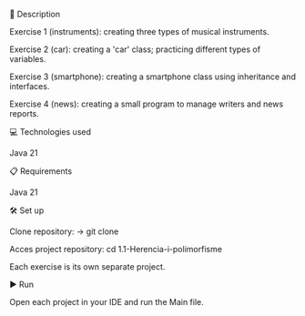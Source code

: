 📄 Description


Exercise 1 (instruments): creating three types of musical instruments.

Exercise 2 (car): creating a 'car' class; practicing different types of variables.

Exercise 3 (smartphone): creating a smartphone class using inheritance and interfaces.

Exercise 4 (news): creating a small program to manage writers and news reports.



💻 Technologies used


Java 21


📋 Requirements


Java 21


🛠️ Set up


Clone repository: -> git clone

Acces project repository: cd 1.1-Herencia-i-polimorfisme

Each exercise is its own separate project.


▶️ Run


Open each project in your IDE and run the Main file.

